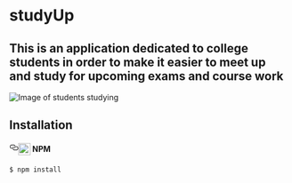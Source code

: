 # studyUp

## This is an application dedicated to college students in order to make it easier to meet up and study for upcoming exams and course work

![Image of students studying](public/images/study-readme.jpg?raw=true "studyUp")

## Installation

<h4><a id="user-content--npm" class="anchor" href="#-npm" aria-hidden="true"><svg aria-hidden="true" class="octicon octicon-link" height="16" version="1.1" viewBox="0 0 16 16" width="16"><path fill-rule="evenodd" d="M4 9h1v1H4c-1.5 0-3-1.69-3-3.5S2.55 3 4 3h4c1.45 0 3 1.69 3 3.5 0 1.41-.91 2.72-2 3.25V8.59c.58-.45 1-1.27 1-2.09C10 5.22 8.98 4 8 4H4c-.98 0-2 1.22-2 2.5S3 9 4 9zm9-3h-1v1h1c1 0 2 1.22 2 2.5S13.98 12 13 12H9c-.98 0-2-1.22-2-2.5 0-.83.42-1.64 1-2.09V6.25c-1.09.53-2 1.84-2 3.25C6 11.31 7.55 13 9 13h4c1.45 0 3-1.69 3-3.5S14.5 6 13 6z"></path></svg></a><a href="https://camo.githubusercontent.com/0b17479dbc0cfc7a1070fff8a2bd6567687fed09/68747470733a2f2f75706c6f61642e77696b696d656469612e6f72672f77696b6970656469612f636f6d6d6f6e732f642f64622f4e706d2d6c6f676f2e737667" target="_blank"><img src="https://camo.githubusercontent.com/0b17479dbc0cfc7a1070fff8a2bd6567687fed09/68747470733a2f2f75706c6f61642e77696b696d656469612e6f72672f77696b6970656469612f636f6d6d6f6e732f642f64622f4e706d2d6c6f676f2e737667" height="22" align="top" data-canonical-src="https://upload.wikimedia.org/wikipedia/commons/d/db/Npm-logo.svg" style="max-width:100%;"></a> NPM</h4>


<pre><code>$ npm install
</code></pre>
